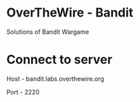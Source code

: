 # OverTheWire - Bandit

Solutions of Bandit Wargame

# Connect to server

Host - bandit.labs.overthewire.org

Port - 2220

